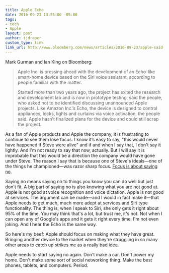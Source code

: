 ```yaml
---
title: Apple Echo
date: 2016-09-23 13:55:00 -05:00
tags:
- tech
- Apple
layout: post
author: tjdraper
custom_type: link
link_url: http://www.bloomberg.com/news/articles/2016-09-23/apple-said-to-step-up-plans-for-echo-style-smart-home-device-itfnod11
---
```


Mark Gurman and Ian King on Bloomberg:

> Apple Inc. is pressing ahead with the development of an Echo-like smart-home device based on the Siri voice assistant, according to people familiar with the matter.
>
>Started more than two years ago, the project has exited the research and development lab and is now in prototype testing, said the people, who asked not to be identified discussing unannounced Apple projects. Like Amazon Inc.’s Echo, the device is designed to control appliances, locks, lights and curtains via voice activation, the people said. Apple hasn’t finalized plans for the device and could still scrap the project.

As a fan of Apple products and Apple the company, it is frustrating to continue to see them lose focus. I know it’s easy to say, "this would never have happened if Steve were alive" and if and when I say that, I don't say it lightly. And I'm not ready to say that now, actually. But I will say it is improbable that this would be a direction the company would have gone under Steve. The reason I say that is because one of Steve's ideals—one of the things he championed—was razor sharp focus. [Focus is about saying no].

Saying no means saying no to things you know you can do well but just don't fit. A big part of saying no is also knowing what you are not good at. Apple is not good at voice recognition and voice dictation. Apple is not good at services. The argument can be made—and I would in fact make it—that Apple needs to get much, much more adept at services and Siri type functionality. The thing is, when I speak to Siri, she only gets it right about 95% of the time. You may think that's a lot, but trust me, it's not. Not when I can open any of Google's apps and it gets it right every time. I'm not even joking. And I hear the Echo is the same way.

So here's my beef: Apple should focus on making what they have great. Bringing another device to the market when they're struggling in so many other areas to catch up strikes me as a really bad idea.

Apple needs to start saying no again. Don't make a car. Don't power my home. Don't make some sort of social networking thing. Make the best phones, tablets, and computers. Period.

[Focus is about saying no]: https://youtu.be/H8eP99neOVs
